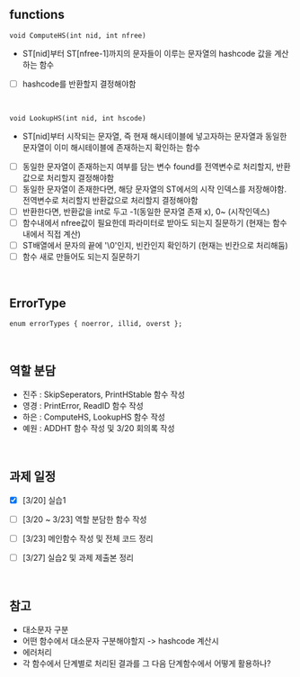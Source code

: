 ## functions
```
void ComputeHS(int nid, int nfree)
```
* ST[nid]부터 ST[nfree-1]까지의 문자들이 이루는 문자열의 hashcode 값을 계산하는 함수
* [ ] hashcode를 반환할지 결정해야함
</br>

```
void LookupHS(int nid, int hscode)
```
* ST[nid]부터 시작되는 문자열, 즉 현재 해시테이블에 넣고자하는 문자열과 동일한 문자열이 이미 해시테이블에 존재하는지 확인하는 함수
* [ ] 동일한 문자열이 존재하는지 여부를 담는 변수 found를 전역변수로 처리할지, 반환값으로 처리할지 결정해야함
* [ ] 동일한 문자열이 존재한다면, 해당 문자열의 ST에서의 시작 인덱스를 저장해야함. 전역변수로 처리할지 반환값으로 처리할지 결정해야함
* [ ] 반환한다면, 반환값을 int로 두고 -1(동일한 문자열 존재 x), 0~ (시작인덱스) 
* [ ] 함수내에서 nfree값이 필요한데 파라미터로 받아도 되는지 질문하기 (현재는 함수내에서 직접 계산)
* [ ] ST배열에서 문자의 끝에 '\0'인지, 빈칸인지 확인하기 (현재는 빈칸으로 처리해둠)
* [ ] 함수 새로 만들어도 되는지 질문하기

</br>

## ErrorType
```
enum errorTypes { noerror, illid, overst };
```
</br>

## 역할 분담
* 진주 : SkipSeperators, PrintHStable 함수 작성
* 영경 : PrintError, ReadID 함수 작성
* 하은 : ComputeHS, LookupHS 함수 작성
* 예원 : ADDHT 함수 작성 및 3/20 회의록 작성

</br>

## 과제 일정
* [x] [3/20] 실습1
* [ ] [3/20 ~ 3/23] 역할 분담한 함수 작성
* [ ] [3/23] 메인함수 작성 및 전체 코드 정리
* [ ] [3/27] 실습2 및 과제 제출본 정리



</br>

## 참고
*  대소문자 구분
*  어떤 함수에서 대소문자 구분해야할지 ->  hashcode 계산시
*  에러처리
*  각 함수에서 단계별로 처리된 결과를 그 다음 단계함수에서 어떻게 활용하나?

